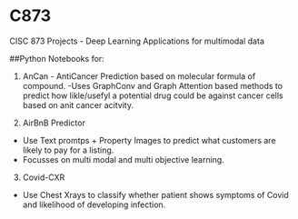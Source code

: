 # C873
CISC 873 Projects - Deep Learning Applications for multimodal data

##Python Notebooks for:
1. AnCan - AntiCancer Prediction based on molecular formula of compound.
-Uses GraphConv and Graph Attention based methods to predict how likle/usefyl a potential drug could be against cancer cells based on anit cancer acitvity.

2. AirBnB Predictor
- Use Text promtps + Property Images to predict what customers are likely to pay for a listing.
- Focusses on multi modal and multi objective learning.

3. Covid-CXR
- Use Chest Xrays to classify whether patient shows symptoms of Covid and likelihood of developing infection.

